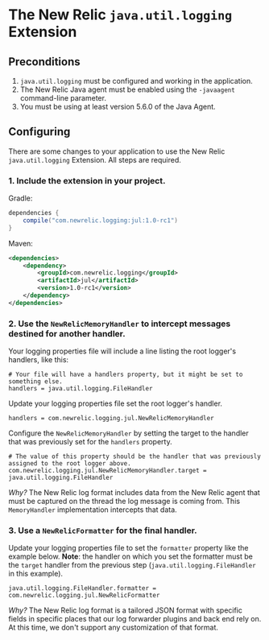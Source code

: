 # The New Relic `java.util.logging` Extension

## Preconditions

1. `java.util.logging` must be configured and working in the application.
2. The New Relic Java agent must be enabled using the `-javaagent` command-line parameter.
3. You must be using at least version 5.6.0 of the Java Agent.

## Configuring

There are some changes to your application to use the New Relic
`java.util.logging` Extension. All steps are required.

### 1. Include the extension in your project.

Gradle:

```groovy
dependencies {
    compile("com.newrelic.logging:jul:1.0-rc1")
}
```

Maven:

```xml
<dependencies>
    <dependency>
        <groupId>com.newrelic.logging</groupId>
        <artifactId>jul</artifactId>
        <version>1.0-rc1</version>
    </dependency>  
</dependencies>
```

### 2. Use the `NewRelicMemoryHandler` to intercept messages destined for another handler.

Your logging properties file will include a line listing the root logger's handlers, like this:

```properties
# Your file will have a handlers property, but it might be set to something else.
handlers = java.util.logging.FileHandler 
```

Update your logging properties file set the root logger's handler.

```properties
handlers = com.newrelic.logging.jul.NewRelicMemoryHandler
```

Configure the `NewRelicMemoryHandler` by setting the target to the handler that was previously set for the `handlers` property.

```properties
# The value of this property should be the handler that was previously assigned to the root logger above.
com.newrelic.logging.jul.NewRelicMemoryHandler.target = java.util.logging.FileHandler
```

*Why?* The New Relic log format includes data from the New Relic agent that must be captured on the thread the log message
is coming from. This `MemoryHandler` implementation intercepts that data.  

### 3. Use a `NewRelicFormatter` for the final handler.

Update your logging properties file to set the `formatter` property like the example below.
**Note**: the handler on which you set the formatter must be the `target` handler from the
previous step (`java.util.logging.FileHandler` in this example).

```properties
java.util.logging.FileHandler.formatter = com.newrelic.logging.jul.NewRelicFormatter
```

*Why?* The New Relic log format is a tailored JSON format with specific fields in specific places
that our log forwarder plugins and back end rely on. At this time, we don't support any customization
of that format.

